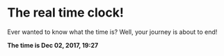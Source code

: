 # The real time clock!

Ever wanted to know what the time is? Well, your journey is about to end!

**The time is Dec 02, 2017, 19:27**